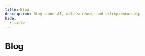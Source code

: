 ```yaml
---
title: Blog
description: Blog about AI, data science, and entrepreneurship
hide:
  - title
---
```


# Blog